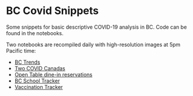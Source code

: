 # BC Covid Snippets

Some snippets for basic descriptive COVID-19 analysis in BC. Code can be found in the notebooks.

Two notebooks are recompiled daily with high-resolution images at 5pm Pacific time:

* [BC Trends](https://github.com/mountainMath/BCCovidSnippets/blob/main/bc_covid_trends.md)
* [Two COVID Canadas](https://github.com/mountainMath/BCCovidSnippets/blob/main/two_covid_canadas.md)
* [Open Table dine-in reservations](https://github.com/mountainMath/BCCovidSnippets/blob/main/open_table.md)
* [BC School Tracker](https://github.com/mountainMath/BCCovidSnippets/blob/main/bc_school_tracker.md)
* [Vaccination Tracker](https://github.com/mountainMath/BCCovidSnippets/blob/main/vaccination_tracker.md)

